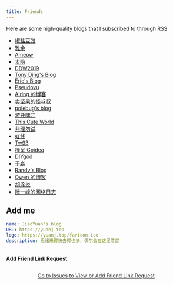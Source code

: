 ```yaml
---
title: Friends
---
```


Here are some high-quality blogs that I subscribed to through RSS

- [椒盐豆豉](https://blog.douchi.space)
- [雅余](https://yayu.net/)
- [Ameow](https://ameow.xyz)
- [太隐](https://wangyurui.com)
- [DDW2019](https://ddw2019.com)
- [Tony Ding's Blog](https://blog.tonyding.net/)
- [Eric's Blog](https://wsdjeg.net/)
- [Pseudoyu](https://pseudoyu.com/)
- [Airing 的博客](https://blog.ursb.me/)
- [卖坚果的怪叔叔](https://cuixinxin.cn/)
- [polebug's blog](https://polebug.github.io/)
- [游托啤吖](https://ada3104.pages.dev/)
- [This Cute World](https://thiscute.world/)
- [非理勿试](https://www.ntiy.com/)
- [虹线](https://1q43.blog/)
- [Tw93](https://tw93.fun/)
- [槿呈 Goidea](https://justgoidea.com/)
- [DIYgod](https://diygod.cc/)
- [于淼](https://yufree.cn/)
- [Randy's Blog](https://lutaonan.com/)
- [Owen 的博客](https://www.owenyoung.com/)
- [胡涂说](https://hutusi.com/)
- [阮一峰的网络日志](https://www.ruanyifeng.com/)

## Add me

```yml
name: JiaoYuan's blog
URL: https://yuanj.top
logo: https://yuanj.top/favicon.ico
description: 思绪来得快去得也快，偶尔会在这里停留
```

<div class="widget comments-widget">
  <h4 class="widget__title">Add Friend Link Request</h4>
  <div id="comments" class="widget__content">
    <div id="comment-form">
      <a href="https://github.com/imjiaoyuan/imjiaoyuan.github.io/issues/new?title=Friend Link Request" 
         target="_blank"
         class="comment-link">
         Go to Issues to View or Add Friend Link Request
      </a>
    </div>
  </div>
</div>

<style>
.comments-widget {
  margin-top: 2rem;
}

#comment-form {
  text-align: center;
  padding: 10px 17px 10px 2px;
}

.comment-link {
  color: #333;
  text-decoration: underline;
}

.comment-link:hover {
  color: #666;
}
</style>

<script>
document.addEventListener('DOMContentLoaded', function() {
  const owner = 'imjiaoyuan';
  const repo = 'imjiaoyuan.github.io';
  const issueTitle = 'Friend Link Request';
  const btn = document.querySelector('.comment-link');

  async function checkIssue() {
    try {
      const response = await fetch(`https://api.github.com/search/issues?q=repo:${owner}/${repo}+"${issueTitle}"+in:title`);
      const data = await response.json();
      
      if (data.items && data.items.length > 0) {
        btn.href = data.items[0].html_url;
      }
    } catch (error) {
      console.error('Error checking issue:', error);
    }
  }

  checkIssue();
});
</script>
